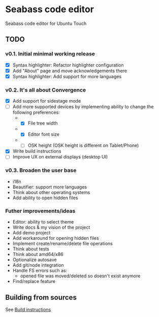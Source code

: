 # Seabass code editor
Seabass code editor for Ubuntu Touch

## TODO
### v0.1. Initial minimal working release
- [x] Syntax highlighter: Refactor highlighter configuration
- [x] Add "About" page and move acknowledgements there
- [x] Syntax highlighter: Add support for more languages

### v0.2. It's all about Convergence
- [x] Add support for sidestage mode
- [ ] Add more supported devices by implementing ability to change the following preferences:  
   * - [x] File tree width
   * - [x] Editor font size
   * - [ ] OSK height (OSK height is different on Tablet/Phone) 
- [x] Write build instructions
- [ ] Improve UX on external displays (desktop UI)

### v0.3. Broaden the user base
* i18n
* Beautifier: support more languages
* Think about other operating systems
* Add ability to open hidden files

### Futher improvements/ideas
* Editor: ability to select theme
* Write docs & my vision of the project
* Add demo project
* Add workaround for opening hidden files
* Implement create/rename/delete file operations
* Think about tests
* Think about amd64/x86
* Optionalize autosave
* Add git/node integration
* Handle FS errors such as:  
   * opened file was moved/deleted so doesn't exist anymore
* Find/replace feature

## Building from sources

See [Build instructions](building.md)
